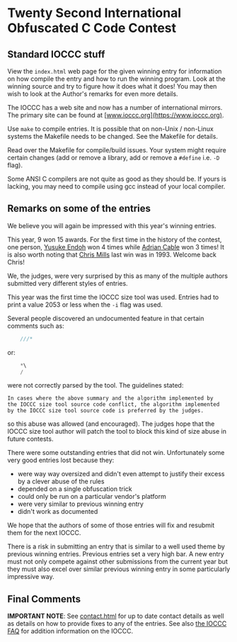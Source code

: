 # Twenty Second International Obfuscated C Code Contest


## Standard IOCCC stuff

View the `index.html` web page for the given winning entry for information on how
compile the entry and how to run the winning program.  Look at the winning
source and try to figure how it does what it does!  You may then wish to look at
the Author's remarks for even more details.

The IOCCC has a web site and now has a number of international mirrors.
The primary site can be found at [www.ioccc.org](https://www.ioccc.org).

Use `make` to compile entries.  It is possible that on non-Unix / non-Linux
systems the Makefile needs to be changed.  See the Makefile for details.

Read over the Makefile for compile/build issues.  Your system might require
certain changes (add or remove a library, add or remove a `#define` i.e. `-D`
flag).

Some ANSI C compilers are not quite as good as they should be.  If
yours is lacking, you may need to compile using gcc instead of your
local compiler.


## Remarks on some of the entries

We believe you will again be impressed with this year's winning entries.

This year, 9 won 15 awards.  For the first time in the history of the contest,
one person, [Yusuke Endoh](../authors.html#Yusuke_Endoh) won
4 times while [Adrian Cable](../authors.html#Adrian_Cable)
won 3 times!  It is also worth noting that [Chris
Mills](../authors.html#Christopher_Mills) last win was in 1993.
Welcome back Chris!

We, the judges, were very surprised by this as many of the multiple
authors submitted very different styles of entries.

This year was the first time the IOCCC size tool was used.  Entries
had to print a value 2053 or less when the `-i` flag was used.

Several people discovered an undocumented feature in that
certain comments such as:

```c
	///*
```

or:

```c
	*\
	/
```

were not correctly parsed by the tool.  The guidelines stated:


```
In cases where the above summary and the algorithm implemented by
the IOCCC size tool source code conflict, the algorithm implemented
by the IOCCC size tool source code is preferred by the judges.
```

so this abuse was allowed (and encouraged).  The judges hope that
the IOCCC size tool author will patch the tool to block this kind
of size abuse in future contests.

There were some outstanding entries that did not win.  Unfortunately
some very good entries lost because they:

* were way way oversized and didn't even attempt to justify their
  excess by a clever abuse of the rules
* depended on a single obfuscation trick
* could only be run on a particular vendor's platform
* were very similar to previous winning entry
* didn't work as documented

We hope that the authors of some of those entries will fix and resubmit them
for the next IOCCC.

There is a risk in submitting an entry that is similar to a well used theme by
previous winning entries. Previous entries set a very high bar. A new entry must not
only compete against other submissions from the current year but they must also
excel over similar previous winning entry in some particularly impressive way.


## Final Comments

**IMPORTANT NOTE**: See [contact.html](../contact.html) for up to date contact details
as well as details on how to provide fixes to any of the entries.
See also [the IOCCC FAQ](../faq.html) for addition information on the IOCCC.


<!--

    Copyright © 1984-2024 by Landon Curt Noll. All Rights Reserved.

    You are free to share and adapt this file under the terms of this license:

	Creative Commons Attribution-ShareAlike 4.0 International (CC BY-SA 4.0)

    For more information, see:

	https://creativecommons.org/licenses/by-sa/4.0/

-->
